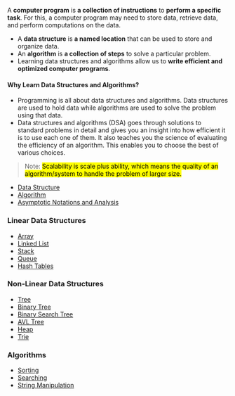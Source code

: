 A **computer program** is **a collection of instructions** to **perform a specific task**. For this, a computer program may need to store data, retrieve data, and perform computations on the data.

-   A **data structure** is **a named location** that can be used to store and organize data.
-   An **algorithm** is **a collection of steps** to solve a particular problem.
-   Learning data structures and algorithms allow us to **write efficient and optimized computer programs**.

#### Why Learn Data Structures and Algorithms?

-   Programming is all about data structures and algorithms. Data structures are used to hold data while algorithms are used to solve the problem using that data.
-   Data structures and algorithms (DSA) goes through solutions to standard problems in detail and gives you an insight into how efficient it is to use each one of them. It also teaches you the science of evaluating the efficiency of an algorithm. This enables you to choose the best of various choices.

> Note: <mark>Scalability is scale plus ability, which means the quality of an algorithm/system to handle the problem of larger size.</mark>

-   [Data Structure](./data-structure.md)
-   [Algorithm](./algorithm.md)
-   [Asymptotic Notations and Analysis](./asymptotic.md)

### Linear Data Structures

-   [Array](./linear-data-structures/array.md)
-   [Linked List](./linear-data-structures/linked-list.md)
-   [Stack](./linear-data-structures/stack.md)
-   [Queue](./linear-data-structures/queue.md)
-   [Hash Tables](./linear-data-structures/hash-table.md)

### Non-Linear Data Structures

-   [Tree](./non-linear-data-structures/tree.md)
-   [Binary Tree](./non-linear-data-structures/binary-tree.md)
-   [Binary Search Tree](./non-linear-data-structures/binary-search-tree.md)
-   [AVL Tree](./non-linear-data-structures/avl-tree.md)
-   [Heap](./non-linear-data-structures/heap.md)
-   [Trie](./non-linear-data-structures/trie.md)

### Algorithms

-   [Sorting](./algorithms/sorting.md)
-   [Searching](./algorithms/searching.md)
-   [String Manipulation](./algorithms/string-manipulation.md)
